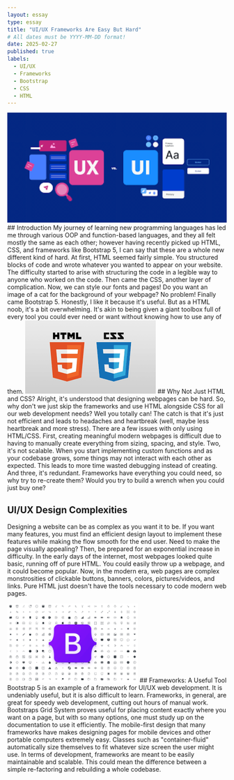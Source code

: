 ```yaml
---
layout: essay
type: essay
title: "UI/UX Frameworks Are Easy But Hard"
# All dates must be YYYY-MM-DD format!
date: 2025-02-27
published: true
labels:
  - UI/UX
  - Frameworks
  - Bootstrap
  - CSS
  - HTML
---
```

<img width="600px" class="rounded float-start pe-4" src="../img/UIUX.png">
## Introduction
My journey of learning new programming languages has led me through various OOP and function-based languages, and they all felt mostly the same as each other; however
having recently picked up HTML, CSS, and frameworks like Bootstrap 5, I can say that these are a whole new different kind of hard. At first, HTML seemed fairly simple.
You structured blocks of code and wrote whatever you wanted to appear on your website. The difficulty started to arise with structuring the code in a legible way to anyone who worked on the code. Then came the CSS, another layer of complication. Now, we can style our fonts and pages! Do you want an image of a cat
for the background of your webpage? No problem! Finally came Bootstrap 5. Honestly, I like it because it's useful. But as a HTML noob, it's a bit overwhelming. It's akin 
to being given a giant toolbox full of every tool you could ever need or want without knowing how to use any of them.

<img width="300px" class="rounded float-start pe-4" src="../img/htmlwithcss.png">
## Why Not Just HTML and CSS?
Alright, it's understood that designing webpages can be hard. So, why don't we just skip the frameworks and use HTML alongside CSS for all our web development needs? Well you totally can! 
The catch is that it's just not efficient and leads to headaches and heartbreak (well, maybe less heartbreak and more stress). There are a few issues with only
using HTML/CSS. First, creating meaningful modern webpages is difficult due to having to manually create everything from sizing, spacing, and style. Two, it's not scalable.
When you start implementing custom functions and as your codebase grows, some things may not interact with each other as expected. This leads to more time wasted debugging instead
of creating. And three, it's redundant. Frameworks have everything you could need, so why try to re-create them? Would you try to build a wrench when you could just buy one?

## UI/UX Design Complexities
Designing a website can be as complex as you want it to be. If you want many features, you must find an efficient design layout to implement these features while making
the flow smooth for the end user. Need to make the page visually appealing? Then, be prepared for an exponential increase in difficulty. In the early days of the internet,
most webpages looked quite basic, running off of pure HTML. You could easily throw up a webpage, and it could become popular. Now, in the modern era, web pages are complex
monstrosities of clickable buttons, banners, colors, pictures/videos, and links. Pure HTML just doesn't have the tools necessary to code modern web pages.

<img width="300px" class="rounded float-start pe-4" src="../img/bootstrap.png">
## Frameworks: A Useful Tool
Bootstrap 5 is an example of a framework for UI/UX web development. It is undeniably useful, but it is also difficult to learn. Frameworks, in general, are great for
speedy web development, cutting out hours of manual work. Bootstraps Grid System proves useful for placing content exactly where you want on a page, but with so many options,
one must study up on the documentation to use it efficiently. The mobile-first design that many frameworks have makes designing pages for mobile devices and other portable computers 
extremely easy. Classes such as "container-fluid" automatically size themselves to fit whatever size screen the user might use. In terms of development, frameworks are meant to be
easily maintainable and scalable. This could mean the difference between a simple re-factoring and rebuilding a whole codebase.

